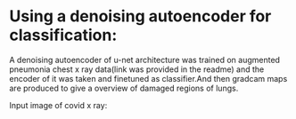 # Using a denoising autoencoder for classification:<br/>
A denoising autoencoder of u-net architecture was trained on augmented pneumonia chest x ray data(link was provided in the readme) and the encoder of it was taken and finetuned as classifier.And then gradcam maps are produced to give a overview of damaged regions of lungs.<br/>

Input image of covid x ray:<br/>
